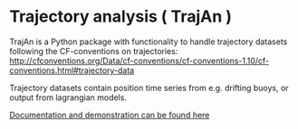 # Trajectory analysis ( TrajAn )

TrajAn is a Python package with functionality to handle trajectory datasets following the CF-conventions on trajectories:
http://cfconventions.org/Data/cf-conventions/cf-conventions-1.10/cf-conventions.html#trajectory-data

Trajectory datasets contain position time series from e.g. drifting buoys, or output from lagrangian models.

[Documentation and demonstration can be found here](https://opendrift.github.io/trajan/gallery)

